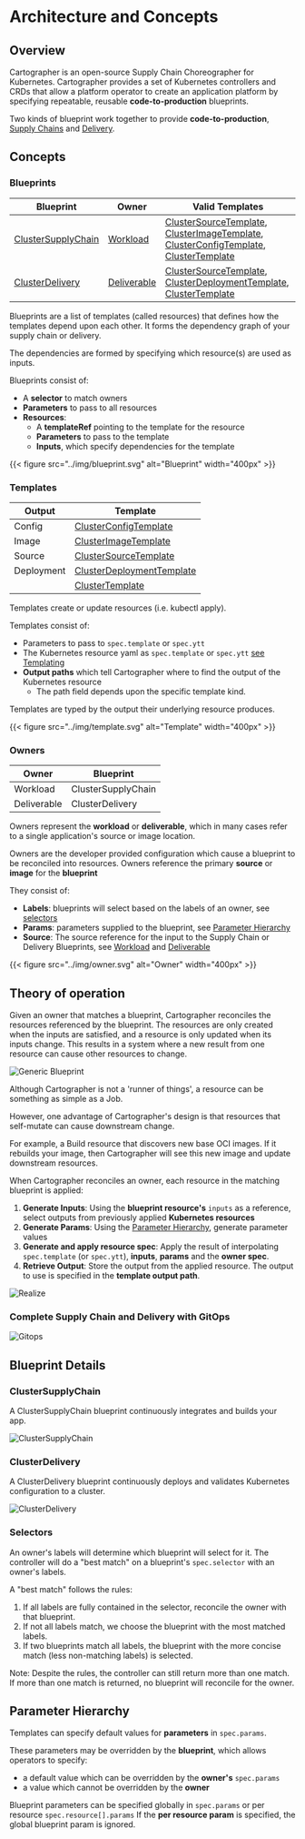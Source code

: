 # Architecture and Concepts

## Overview

Cartographer is an open-source Supply Chain Choreographer for Kubernetes. Cartographer provides a set of Kubernetes
controllers and CRDs that allow a platform operator to create an application platform by specifying repeatable, reusable
**code-to-production** blueprints.

Two kinds of blueprint work together to provide **code-to-production**, [Supply Chains](#clustersupplychain) and [Delivery](#clusterdelivery).

## Concepts

### Blueprints

| Blueprint    | Owner | Valid Templates |
| ----------- | ----------- | ----------- |
| [ClusterSupplyChain](reference/workload#clustersupplychain) | [Workload](reference/workload#workload) | [ClusterSourceTemplate](reference/template#clustersourcetemplate), [ClusterImageTemplate](reference/template#clusterimagetemplate), [ClusterConfigTemplate](reference/template#clusterconfigtemplate), [ClusterTemplate](reference/template#clustertemplate) |
| [ClusterDelivery](reference/deliverable#clusterdelivery) | [Deliverable](reference/deliverable#deliverable) | [ClusterSourceTemplate](reference/template#clustersourcetemplate), [ClusterDeploymentTemplate](reference/template#clusterdeploymenttemplate), [ClusterTemplate](reference/template#clustertemplate) |

Blueprints are a list of templates (called resources) that defines how the templates depend upon each other. It forms
the dependency graph of your supply chain or delivery.

The dependencies are formed by specifying which resource(s) are used as inputs.

Blueprints consist of:
* A **selector** to match owners
* **Parameters** to pass to all resources 
* **Resources**: 
  * A **templateRef** pointing to the template for the resource
  * **Parameters** to pass to the template
  * **Inputs**, which specify dependencies for the template

{{< figure src="../img/blueprint.svg" alt="Blueprint" width="400px" >}}
<!-- https://miro.com/app/board/uXjVOeb8u5o=/ -->

### Templates

| Output      | Template |
| ----------- | ----------- |
| Config | [ClusterConfigTemplate](reference/template#clusterconfigtemplate) |
| Image | [ClusterImageTemplate](reference/template#clusterimagetemplate) |
| Source | [ClusterSourceTemplate](reference/template#clustersourcetemplate) |
| Deployment | [ClusterDeploymentTemplate](reference/template#clusterdeploymenttemplate) |
| | [ClusterTemplate](reference/template#clustertemplate) |

Templates create or update resources (i.e. kubectl apply).

Templates consist of:
* Parameters to pass to `spec.template` or `spec.ytt`
* The Kubernetes resource yaml as `spec.template` or `spec.ytt` [see Templating](#tbd)
* **Output paths** which tell Cartographer where to find the output of the Kubernetes resource
  * The path field depends upon the specific template kind.

Templates are typed by the output their underlying resource produces.

{{< figure src="../img/template.svg" alt="Template" width="400px" >}}

### Owners
| Owner      | Blueprint |
| ----------- | ----------- |
| Workload | ClusterSupplyChain |
| Deliverable | ClusterDelivery |

Owners represent the **workload** or **deliverable**, which in many cases refer to a single application's source or image 
location.

Owners are the developer provided configuration which cause a blueprint to be reconciled into resources.
Owners reference the primary **source** or **image** for the **blueprint**  


They consist of:
* **Labels**: blueprints will select based on the labels of an owner, see [selectors](#selectors) 
* **Params**: parameters supplied to the blueprint, see [Parameter Hierarchy](#parameter-hierarchy)
* **Source**: The source reference for the input to the Supply Chain or Delivery Blueprints,
see [Workload](reference/workload#workload) and [Deliverable](reference/deliverable#deliverable)

{{< figure src="../img/owner.svg" alt="Owner" width="400px" >}}

## Theory of operation

Given an owner that matches a blueprint, Cartographer reconciles the resources referenced by the blueprint.
The resources are only created when the inputs are satisfied, and a resource is only updated when its inputs change.
This results in a system where a new result from one resource can cause other resources to change.

![Generic Blueprint](../img/generic.jpg)
<!-- https://miro.com/app/board/uXjVOeb8u5o=/ -->

Although Cartographer is not a 'runner of things', a resource can be something as simple as a Job.

However, one advantage of Cartographer's design is that resources that self-mutate can cause downstream change.

For example, a Build resource that discovers new base OCI images. If it rebuilds your image, then Cartographer will see 
this new image and update downstream resources.

When Cartographer reconciles an owner, each resource in the matching blueprint is applied:

1. **Generate Inputs**: Using the **blueprint resource's** `inputs` as a reference, select outputs from previously applied **Kubernetes resources**
2. **Generate Params**: Using the [Parameter Hierarchy](architecture.md#parameter-hierarchy), generate parameter values   
3. **Generate and apply resource spec**: Apply the result of interpolating `spec.template` (or `spec.ytt`), **inputs**, **params** and the **owner spec**. 
4. **Retrieve Output**: Store the output from the applied resource. The output to use is specified in the **template output path**.  

![Realize](../img/realize.jpg)

### Complete Supply Chain and Delivery with GitOps

![Gitops](../img/gitops.jpg)

## Blueprint Details

### ClusterSupplyChain
A ClusterSupplyChain blueprint continuously integrates and builds your app.

![ClusterSupplyChain](../img/supplychain.png)

### ClusterDelivery
A ClusterDelivery blueprint continuously deploys and validates Kubernetes configuration to a cluster.

[comment]: <> (Not implemented yet)
[comment]: <> (A ClusterDelivery has the ability to lock &#40;and unlock&#41; templates which pauses the continuous deploy. )
[comment]: <> (TODO - more on locking)

![ClusterDelivery](../img/delivery.jpg)

### Selectors
An owner's labels will determine which blueprint will select for it. The controller will do a "best match" on a blueprint's 
`spec.selector` with an owner's labels.

A "best match" follows the rules:
1. If all labels are fully contained in the selector, reconcile the owner with that blueprint.
2. If not all labels match, we choose the blueprint with the most matched labels.
3. If two blueprints match all labels, the blueprint with the more concise match (less non-matching labels) is selected.

Note: Despite the rules, the controller can still return more than one match. If more than one match is returned, 
no blueprint will reconcile for the owner.

## Parameter Hierarchy

<!--- @TODO Image of params -->

Templates can specify default values for **parameters** in `spec.params`.

These parameters may be overridden by the **blueprint**, which allows operators to specify:
* a default value which can be overridden by the **owner's** `spec.params`
* a value which cannot be overridden by the **owner**

Blueprint parameters can be specified globally in `spec.params` or per resource `spec.resource[].params`
If the **per resource param** is specified, the global blueprint param is ignored.
